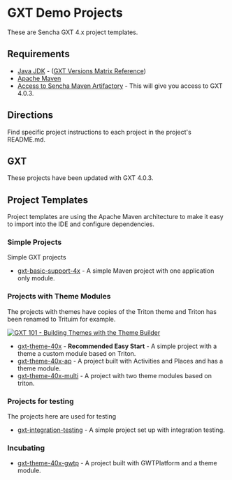 # GXT Demo Projects
These are Sencha GXT 4.x project templates.

## Requirements

* [Java JDK](https://docs.sencha.com/gxt/4.x/guides/getting_started/Versions.html) - ([GXT Versions Matrix Reference](https://docs.sencha.com/gxt/4.x/guides/getting_started/Versions.html))
* [Apache Maven](https://maven.apache.org/install.html)
* [Access to Sencha Maven Artifactory](http://docs.sencha.com/gxt/4.x/guides/getting_started/maven/Maven.html) - This will give you access to GXT 4.0.3.

## Directions
Find specific project instructions to each project in the project's README.md.

## GXT 
These projects have been updated with GXT 4.0.3. 

## Project Templates
Project templates are using the Apache Maven architecture to make it easy to import into the IDE and configure dependencies.

### Simple Projects
Simple GXT projects 

* [gxt-basic-support-4x](./gxt-basic-support-4x) - A simple Maven project with one application only module. 

### Projects with Theme Modules
 The projects with themes have copies of the Triton theme and Triton has been renamed to Trituim for example. 

[![GXT 101 - Building Themes with the Theme Builder](https://img.youtube.com/vi/7-fE_96cOGg/0.jpg)](https://www.youtube.com/watch?v=7-fE_96cOGg)

* [gxt-theme-40x](./gxt-theme-40x) - **Recommended Easy Start** - A simple project with a theme a custom module based on Triton.
* [gxt-theme-40x-ap](./gxt-theme-40x-ap) - A project built with Activities and Places and has a theme module.
* [gxt-theme-40x-multi](./gxt-theme-40x-multi) - A project with two theme modules based on triton. 

### Projects for testing
The projects here are used for testing

* [gxt-integration-testing](./gxt-integration-testing) - A simple project set up with integration testing.

### Incubating

* [gxt-theme-40x-gwtp](./gxt-theme-40x-gwtp) - A project built with GWTPlatform and a theme module.






